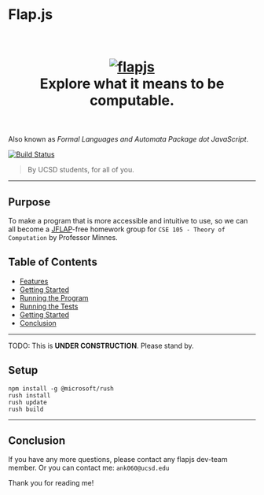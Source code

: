 # Flap.js

<h1 align="center">
    <br>
    <a href="https://flapjs.github.io/welcome">
        <img src="https://flapjs.github.io/webapp/docs/logo/logo-dark.png" alt="flapjs">
    </a>
    <br>
    Explore what it means to be computable.
    <br>
    <br>
</h1>

Also known as *Formal Languages and Automata Package dot JavaScript*.

[![Build Status](https://travis-ci.org/flapjs/webapp.svg?branch=master)](https://travis-ci.org/flapjs/webapp)

> By UCSD students, for all of you.

---

## Purpose
To make a program that is more accessible and intuitive to use, so we can all become a [JFLAP](http://www.jflap.org/)-free homework group for `CSE 105 - Theory of Computation` by Professor Minnes.

## Table of Contents
* [Features](#features)
* [Getting Started](#setting-up-the-workspace)
* [Running the Program](#running-the-program)
* [Running the Tests](#running-the-tests)
* [Getting Started](#getting-started)
* [Conclusion](#conclusion)

---

TODO: This is **UNDER CONSTRUCTION**. Please stand by.

## Setup

```
npm install -g @microsoft/rush
rush install
rush update
rush build
```

---

## Conclusion

If you have any more questions, please contact any flapjs dev-team member. Or you can contact me: `ank060@ucsd.edu`

Thank you for reading me!
